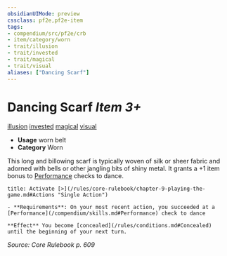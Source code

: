 ```yaml
---
obsidianUIMode: preview
cssclass: pf2e,pf2e-item
tags:
- compendium/src/pf2e/crb
- item/category/worn
- trait/illusion
- trait/invested
- trait/magical
- trait/visual
aliases: ["Dancing Scarf"]
---
```

# Dancing Scarf *Item 3+*  
[illusion](/rules/traits/illusion.md)  [invested](/rules/traits/invested.md)  [magical](/rules/traits/magical.md)  [visual](/rules/traits/visual.md)  

- **Usage** worn belt
- **Category** Worn

This long and billowing scarf is typically woven of silk or sheer fabric and adorned with bells or other jangling bits of shiny metal. It grants a +1 item bonus to [Performance](/compendium/skills.md#Performance) checks to dance.

```ad-embed-ability
title: Activate [>](/rules/core-rulebook/chapter-9-playing-the-game.md#Actions "Single Action")

- **Requirements**: On your most recent action, you succeeded at a [Performance](/compendium/skills.md#Performance) check to dance

**Effect** You become [concealed](/rules/conditions.md#Concealed) until the beginning of your next turn.
```

*Source: Core Rulebook p. 609*